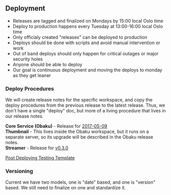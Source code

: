 ## Deployment

* Releases are tagged and finalized on Mondays by 15:00 local Oslo time
* Deploy to production happens every Tuesday at 13:00-16:00 local Oslo time
* Only officialy created "releases" can be deployed to production
* Deploys should be done with scripts and avoid manual intervention or work
* Out of band deploys should only happen for critical outages or major security holes
* Anyone should be able to deploy
* Our goal is continuous deployment and moving the deploys to monday as they get leaner

### Deploy Procedures

We will create release notes for the specific workspace, and copy the deploy procedures from the previous release to the latest release.  Thus, we don't have a single "deploy" doc, but more of a living procedure that lives in our release notes.

__Core Service (Obaku)__ - Release for [2017-05-09](https://github.com/SYNQfm/obaku/releases/tag/2017-05-09)    
__Thumbnail__ - This lives inside the Obaku workspace, but it runs on a separate server, so its upgrade will be described in the Obaku release notes.    
__Streamer__ - Release for [v0.3.0](https://github.com/SYNQfm/streamer/releases/tag/v0.3.0)    

[Post Deploying Testing Template](https://github.com/SYNQfm/obaku/wiki/Post-Deployment-Testing-Template)    

### Versioning

Current we have two models, one is "date" based, and one is "version" based.  We still need to finalize on one and standardize it.